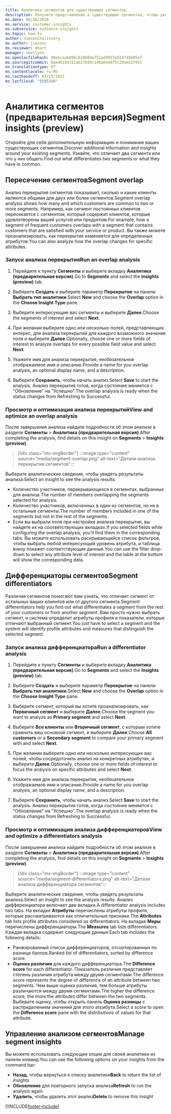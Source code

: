 ```yaml
---
title: Аналитика сегментов для существующих сегментов
description: Получите представление о существующих сегментах, чтобы увидеть различия и сходства.
ms.date: 06/10/2020
ms.service: customer-insights
ms.subservice: audience-insights
ms.topic: how-to
author: JimsonChalissery
ms.author: jimsonc
ms.reviewer: mhart
manager: shellyha
ms.openlocfilehash: 90ebcaab896c628b04e751ad9857e924749895e7
ms.sourcegitcommit: bae40184312ab27b95c140a044875c2daea37951
ms.translationtype: HT
ms.contentlocale: ru-RU
ms.lasthandoff: 03/15/2021
ms.locfileid: "5595350"
---
```

# <a name="segment-insights-preview"></a><span data-ttu-id="875bb-103">Аналитика сегментов (предварительная версия)</span><span class="sxs-lookup"><span data-stu-id="875bb-103">Segment insights (preview)</span></span>

<span data-ttu-id="875bb-104">Откройте для себя дополнительную информацию и понимание ваших существующих сегментов.</span><span class="sxs-lookup"><span data-stu-id="875bb-104">Discover additional information and insights around your existing segments.</span></span> <span data-ttu-id="875bb-105">Узнайте, что отличает два сегмента или что у них общего.</span><span class="sxs-lookup"><span data-stu-id="875bb-105">Find out what differentiates two segments or what they have in common.</span></span>

## <a name="segment-overlap"></a><span data-ttu-id="875bb-106">Пересечение сегментов</span><span class="sxs-lookup"><span data-stu-id="875bb-106">Segment overlap</span></span>

<span data-ttu-id="875bb-107">Анализ перекрытия сегментов показывает, сколько и какие клиенты являются общими для двух или более сегментов.</span><span class="sxs-lookup"><span data-stu-id="875bb-107">Segment overlap analysis shows how many and which customers are common to two or more segments.</span></span> <span data-ttu-id="875bb-108">Например, как сегмент постоянных клиентов пересекается с сегментом, который содержит клиентов, которые удовлетворены вашей услугой или продуктом.</span><span class="sxs-lookup"><span data-stu-id="875bb-108">For example, how a segment of frequent customers overlaps with a segment that contains customers that are satisfied with your service or product.</span></span>
<span data-ttu-id="875bb-109">Вы также можете проанализировать, как перекрытие изменяется для определенных атрибутов.</span><span class="sxs-lookup"><span data-stu-id="875bb-109">You can also analyze how the overlap changes for specific attributes.</span></span>

### <a name="run-an-overlap-analysis"></a><span data-ttu-id="875bb-110">Запуск анализа перекрытия</span><span class="sxs-lookup"><span data-stu-id="875bb-110">Run an overlap analysis</span></span>

1. <span data-ttu-id="875bb-111">Перейдите к пункту **Сегменты** и выберите вкладку **Аналитика (предварительная версия)**.</span><span class="sxs-lookup"><span data-stu-id="875bb-111">Go to **Segments** and select the **Insights (preview)** tab.</span></span>

1. <span data-ttu-id="875bb-112">Выберите **Создать** и выберите параметр **Перекрытие** на панели **Выбрать тип аналитики**.</span><span class="sxs-lookup"><span data-stu-id="875bb-112">Select **New** and choose the **Overlap** option in the **Choose Insight Type** pane.</span></span>

1. <span data-ttu-id="875bb-113">Выберите интересующие вас сегменты и выберите **Далее**.</span><span class="sxs-lookup"><span data-stu-id="875bb-113">Choose the segments of interest and select **Next**.</span></span>

1. <span data-ttu-id="875bb-114">При желании выберите одно или несколько полей, представляющих интерес, для анализа перекрытий для каждого возможного значения поля и выберите **Далее**.</span><span class="sxs-lookup"><span data-stu-id="875bb-114">Optionally, choose one or more fields of interest to analyze overlaps for every possible field value and select **Next**.</span></span>

1. <span data-ttu-id="875bb-115">Укажите имя для анализа перекрытия, необязательное отображаемое имя и описание.</span><span class="sxs-lookup"><span data-stu-id="875bb-115">Provide a name for you overlap analysis, an optional display name, and a description.</span></span>

1. <span data-ttu-id="875bb-116">Выберите **Сохранить**, чтобы начать анализ.</span><span class="sxs-lookup"><span data-stu-id="875bb-116">Select **Save** to start the analysis.</span></span> <span data-ttu-id="875bb-117">Анализ перекрытия готов, когда состояние меняется с "Обновление" на "Успешно".</span><span class="sxs-lookup"><span data-stu-id="875bb-117">The overlap analysis is ready when the status changes from Refreshing to Successful.</span></span>

### <a name="view-and-optimize-an-overlap-analysis"></a><span data-ttu-id="875bb-118">Просмотр и оптимизация анализа перекрытий</span><span class="sxs-lookup"><span data-stu-id="875bb-118">View and optimize an overlap analysis</span></span>

<span data-ttu-id="875bb-119">После завершения анализа найдите подробности об этом анализе в разделе **Сегменты** > **Аналитика (предварительная версия)**.</span><span class="sxs-lookup"><span data-stu-id="875bb-119">After completing the analysis, find details on this insight on **Segments** > **Insights (preview)**.</span></span>

> [!div class="mx-imgBorder"]
> :::image type="content" source="media/segment-overlap.png" alt-text="Детали анализа перекрытия сегментов":::

<span data-ttu-id="875bb-121">Выберите аналитические сведения, чтобы увидеть результаты анализа:</span><span class="sxs-lookup"><span data-stu-id="875bb-121">Select an insight to see the analysis results:</span></span>

- <span data-ttu-id="875bb-122">Количество участников, перекрывающихся в сегментах, выбранных для анализа.</span><span class="sxs-lookup"><span data-stu-id="875bb-122">The number of members overlapping the segments selected for analysis.</span></span>
- <span data-ttu-id="875bb-123">Количество участников, включенных в один из сегментов, но не в остальные сегменты.</span><span class="sxs-lookup"><span data-stu-id="875bb-123">The number of members included in one of the segments but not in the rest of the segments.</span></span>
- <span data-ttu-id="875bb-124">Если вы выбрали поля при настройке анализа перекрытия, вы найдете их на соответствующих вкладках.</span><span class="sxs-lookup"><span data-stu-id="875bb-124">If you selected fields while configuring the overlap analysis, you'll find them in the corresponding tabs.</span></span> <span data-ttu-id="875bb-125">Вы можете использовать раскрывающийся список фильтров, чтобы выбрать любой интересующий уровень атрибута, и таблица внизу покажет соответствующие данные.</span><span class="sxs-lookup"><span data-stu-id="875bb-125">You can use the filter drop-down to select any attribute level of interest and the table at the bottom will show the corresponding data.</span></span>

## <a name="segment-differentiators"></a><span data-ttu-id="875bb-126">Дифференциаторы сегментов</span><span class="sxs-lookup"><span data-stu-id="875bb-126">Segment differentiators</span></span>

<span data-ttu-id="875bb-127">Различия сегментов помогают вам узнать, что отличает сегмент от остальных ваших клиентов или от другого сегмента.</span><span class="sxs-lookup"><span data-stu-id="875bb-127">Segment differentiators help you find out what differentiates a segment from the rest of your customers or from another segment.</span></span> <span data-ttu-id="875bb-128">Вам просто нужно выбрать сегмент, и система определит атрибуты профиля и показатели, которые отличают выбранный сегмент.</span><span class="sxs-lookup"><span data-stu-id="875bb-128">You just have to select a segment and the system will identify profile attributes and measures that distinguish the selected segment.</span></span>

### <a name="run-a-differentiator-analysis"></a><span data-ttu-id="875bb-129">Запуск анализа дифференциатора</span><span class="sxs-lookup"><span data-stu-id="875bb-129">Run a differentiator analysis</span></span>

1. <span data-ttu-id="875bb-130">Перейдите к пункту **Сегменты** и выберите вкладку **Аналитика (предварительная версия)**.</span><span class="sxs-lookup"><span data-stu-id="875bb-130">Go to **Segments** and select the **Insights (preview)** tab.</span></span>

1. <span data-ttu-id="875bb-131">Выберите **Создать** и выберите параметр **Перекрытие** на панели **Выбрать тип аналитики**.</span><span class="sxs-lookup"><span data-stu-id="875bb-131">Select **New** and choose the **Overlap** option in the **Choose Insight Type** pane.</span></span>

1. <span data-ttu-id="875bb-132">Выберите сегмент, который вы хотите проанализировать, как **Первичный сегмент** и выберите **Далее**.</span><span class="sxs-lookup"><span data-stu-id="875bb-132">Choose the segment you want to analyze as **Primary segment** and select **Next**.</span></span>

1. <span data-ttu-id="875bb-133">Выберите **Все клиенты** или **Вторичный сегмент**, с которым хотите сравнить ваш основной сегмент, и выберите **Далее**.</span><span class="sxs-lookup"><span data-stu-id="875bb-133">Choose **All customers** or a **Secondary segment** to compare your primary segment with and select **Next**.</span></span>

1. <span data-ttu-id="875bb-134">При желании выберите одно или несколько интересующих вас полей, чтобы сосредоточить анализ на конкретных атрибутах, и выберите **Далее**.</span><span class="sxs-lookup"><span data-stu-id="875bb-134">Optionally, choose one or more fields of interest to focus the analysis on specific attributes and select **Next**.</span></span>

1. <span data-ttu-id="875bb-135">Укажите имя для анализа перекрытия, необязательное отображаемое имя и описание.</span><span class="sxs-lookup"><span data-stu-id="875bb-135">Provide a name for you overlap analysis, an optional display name, and a description.</span></span>

1. <span data-ttu-id="875bb-136">Выберите **Сохранить**, чтобы начать анализ.</span><span class="sxs-lookup"><span data-stu-id="875bb-136">Select **Save** to start the analysis.</span></span> <span data-ttu-id="875bb-137">Анализ перекрытия готов, когда состояние меняется с "Обновление" на "Успешно".</span><span class="sxs-lookup"><span data-stu-id="875bb-137">The overlap analysis is ready when the status changes from Refreshing to Successful.</span></span>

### <a name="view-and-optimize-a-differentiators-analysis"></a><span data-ttu-id="875bb-138">Просмотр и оптимизация анализа дифференциаторов</span><span class="sxs-lookup"><span data-stu-id="875bb-138">View and optimize a differentiators analysis</span></span>

<span data-ttu-id="875bb-139">После завершения анализа найдите подробности об этом анализе в разделе **Сегменты** > **Аналитика (предварительная версия)**.</span><span class="sxs-lookup"><span data-stu-id="875bb-139">After completing the analysis, find details on this insight on **Segments** > **Insights (preview)**.</span></span>

> [!div class="mx-imgBorder"]
> :::image type="content" source="media/segment-differentiators.png" alt-text="Детали анализа дифференциатора сегментов":::

<span data-ttu-id="875bb-141">Выберите аналитические сведения, чтобы увидеть результаты анализа.</span><span class="sxs-lookup"><span data-stu-id="875bb-141">Select an insight to see the analysis results.</span></span> <span data-ttu-id="875bb-142">Анализ дифференциатора включает две вкладки.</span><span class="sxs-lookup"><span data-stu-id="875bb-142">A differentiator analysis includes two tabs.</span></span> <span data-ttu-id="875bb-143">На вкладке **Атрибуты** перечислены атрибуты профиля, которые рассматриваются как отличительные признаки.</span><span class="sxs-lookup"><span data-stu-id="875bb-143">The **Attributes** tab lists profile attributes considered as differentiators.</span></span> <span data-ttu-id="875bb-144">На вкладке **Меры** перечислены дифференциаторы.</span><span class="sxs-lookup"><span data-stu-id="875bb-144">The **Measures** tab lists differentiators.</span></span> <span data-ttu-id="875bb-145">Каждая вкладка содержит следующие данные:</span><span class="sxs-lookup"><span data-stu-id="875bb-145">Each tab includes the following details:</span></span>

- <span data-ttu-id="875bb-146">Ранжированный список дифференциаторов, отсортированных по разнице баллов.</span><span class="sxs-lookup"><span data-stu-id="875bb-146">Ranked list of differentiators, sorted by difference score.</span></span>
- <span data-ttu-id="875bb-147">**Оценка различия** для каждого дифференциатора.</span><span class="sxs-lookup"><span data-stu-id="875bb-147">The **Difference score** for each differentiator.</span></span> <span data-ttu-id="875bb-148">Показатель различия представляет степень различия атрибута между двумя сегментами.</span><span class="sxs-lookup"><span data-stu-id="875bb-148">The difference score represents the degree of difference of an attribute between two segments.</span></span> <span data-ttu-id="875bb-149">Чем выше оценка различия, тем больше атрибуты различаются между двумя сегментами.</span><span class="sxs-lookup"><span data-stu-id="875bb-149">The higher the difference score, the more the attributes differ between the two segments.</span></span> <span data-ttu-id="875bb-150">Выберите оценку, чтобы открыть панель **Оценка разницы** с распределением значений для этого атрибута.</span><span class="sxs-lookup"><span data-stu-id="875bb-150">Select a score to open the **Difference score** pane with the distributions of values for that attribute.</span></span>

## <a name="manage-segment-insights"></a><span data-ttu-id="875bb-151">Управление анализом сегментов</span><span class="sxs-lookup"><span data-stu-id="875bb-151">Manage segment insights</span></span>

<span data-ttu-id="875bb-152">Вы можете использовать следующие опции для своей аналитики из панели команд:</span><span class="sxs-lookup"><span data-stu-id="875bb-152">You can use the following options on your insights from the command bar:</span></span>

- <span data-ttu-id="875bb-153">**Назад**, чтобы вернуться к списку аналитики</span><span class="sxs-lookup"><span data-stu-id="875bb-153">**Back** to return the list of insights</span></span>
- <span data-ttu-id="875bb-154">**Обновление** для повторного запуска анализа</span><span class="sxs-lookup"><span data-stu-id="875bb-154">**Refresh** to run the analysis again</span></span>
- <span data-ttu-id="875bb-155">**Удалить**, чтобы удалить этот анализ</span><span class="sxs-lookup"><span data-stu-id="875bb-155">**Delete** to remove this insight</span></span>


[!INCLUDE[footer-include](../includes/footer-banner.md)]